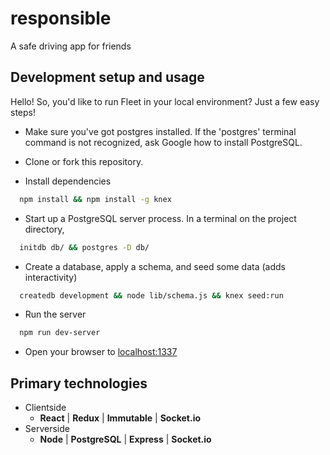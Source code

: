 # responsible
A safe driving app for friends 

## Development setup and usage

  Hello! So, you'd like to run Fleet in your local environment? Just a few easy steps!

* Make sure you've got postgres installed. If the 'postgres' terminal command is not recognized, ask Google how to install PostgreSQL.

* Clone or fork this repository.
* Install dependencies
```sh
  npm install && npm install -g knex
```
* Start up a PostgreSQL server process. In a terminal on the project directory,
```sh
  initdb db/ && postgres -D db/
```
* Create a database, apply a schema, and seed some data (adds interactivity)
```sh
  createdb development && node lib/schema.js && knex seed:run
```
* Run the server
```sh
  npm run dev-server
```
* Open your browser to [localhost:1337](localhost:1337)


## Primary technologies
  * Clientside
    * __React__ | __Redux__ | __Immutable__ | __Socket.io__
  * Serverside
    * __Node__ | __PostgreSQL__ | __Express__ | __Socket.io__

